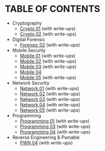 # TABLE OF CONTENTS

- Cryptography
  - [Crypto 01](./Crypto/01/) (with write-ups)
  - [Crypto 02](./Crypto/02/) (with write-ups)
- Digital Forensic
  - [Forensic 02](./Forensic/02/) (with write-ups)
- Mobile Security
  - [Mobile 01](./Mobile/01/) (with write-ups)
  - [Mobile 02](./Mobile/02/) (with write-ups)
  - [Mobile 03](./Mobile/03/) (with write-ups)
  - [Mobile 04](./Mobile/04/)
  - [Mobile 05](./Mobile/05/) (with write-ups)
- Network Security
  - [Network 01](./Network/01/) (with write-ups)
  - [Network 02](./Network/02/) (with write-ups)
  - [Network 03](./Network/03/) (with write-ups)
  - [Network 04](./Network/04/) (with write-ups)
  - [Network 05](./Network/05/) (with write-ups)
- Programming
  - [Programming 01](./Programming/01/) (with write-ups)
  - [Programming 03](./Programming/03/) (with write-ups)
  - [Programming 04](./Programming/04/) (with write-ups)
- Reverse Engineering & Pwnable
  - [PWN 04](./PWN/04/) (with write-ups)
